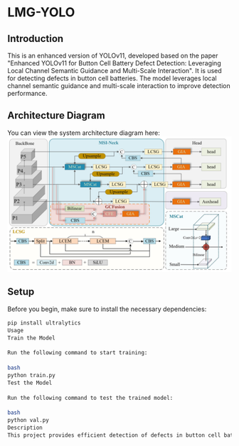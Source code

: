 # LMG-YOLO

## Introduction
This is an enhanced version of YOLOv11, developed based on the paper "Enhanced YOLOv11 for Button Cell Battery Defect Detection: Leveraging Local Channel Semantic Guidance and Multi-Scale Interaction". It is used for detecting defects in button cell batteries. The model leverages local channel semantic guidance and multi-scale interaction to improve detection performance.

## Architecture Diagram
You can view the system architecture diagram here: 
![Architecture Diagram](images/1.jpg)
## Setup

Before you begin, make sure to install the necessary dependencies:

```bash
pip install ultralytics
Usage
Train the Model

Run the following command to start training:

bash
python train.py
Test the Model

Run the following command to test the trained model:

bash
python val.py
Description
This project provides efficient detection of defects in button cell batteries, enabling fast and accurate identification of defects in complex environments.
